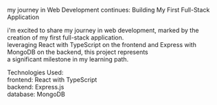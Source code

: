 my journey in Web Development continues: Building My First Full-Stack Application<br>

i'm excited to share my journey in web development, marked by the creation of my first full-stack application.<br>
leveraging React with TypeScript on the frontend and Express with MongoDB on the backend, this project represents <br>
a significant milestone in my learning path.<br>

Technologies Used: <br>
frontend: React with TypeScript<br>
backend: Express.js<br>
database: MongoDB<br>

